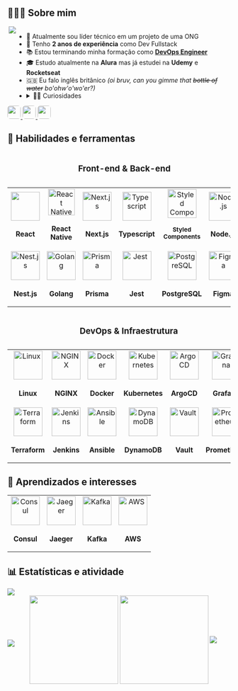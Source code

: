 ## 🧑🏻‍💻 Sobre mim

<div style="display: flex;">
  <a href="https://open.spotify.com/user/wintonmello5?si=b23086650e3b40a8">
    <img align="right" src="https://spotify-github-profile.vercel.app/api/view?uid=wintonmello5&cover_image=true&theme=default&show_offline=true&background_color=121212&interchange=true&bar_color_cover=false&bar_color=53b14f" />
  </a>

  <ul>
    <li>💼 Atualmente sou líder técnico em um projeto de uma ONG</li>
    <li>🌱 Tenho <b>2 anos de experiência</b> como Dev Fullstack</li>
    <li>📚 Estou terminando minha formação como <a href="https://aws.amazon.com/pt/devops/what-is-devops/"><b>DevOps Engineer</b></a></li>
    <li>🎓 Estudo atualmente na <b>Alura</b> mas já estudei na <b>Udemy</b> e <b>Rocketseat</b></li>
    <li> 🇬🇧 Eu falo inglês britânico <i>(oi bruv, can you gimme that <s>bottle of water</s> bo'ohw'o'wo'er?)</i></li>
    <li>
      <details>
        <summary>🕵🏻 Curiosidades</summary>
        <ul>
          <br>
          <li> ✡️ Eu sou <a href="https://pt.wikipedia.org/wiki/Juda%C3%ADsmo"><b>Judeu</b></a></li>
          <li>🎧 A música que mais escutei este ano é a <a href="https://www.youtube.com/watch?v=RQ9_TKayu9s"><b>Cleanin' Out My Closet</b></a> do <b>Eminem</b>
          <li>🏎️ Meu esporte favorito é Fórmula 1</li>
          <li>Minha filosofia para inspiração são os <a href="https://senna.com/os-valores-do-ayrton-senna-seguem-vivos-em-cada-um-de-nos/"><b>Valores do Senna</b></a> 
          <li>📰 Às vezes, eu escrevo artigos no <a href="https://medium.com/"><b>Medium</b></a></li>
        </ul>
      </details>
    </li>
  </ul>
</div>

<div align="left">
  <a href="mailto:t0malexander@protonmail.com">
    <img height="30" style="border-radius: 6px" src="https://img.shields.io/badge/ProtonMail-8B89CC?style=for-the-badge&logo=protonmail&logoColor=white" />
  </a>
  <a href="https://linkedin.com/in/t0m-alexander" target="_blank">
    <img height="30" style="border-radius: 6px" src="https://img.shields.io/badge/LinkedIn-0077B5?style=for-the-badge&logo=linkedin&logoColor=white" />
  </a>
  <img height="30" style="border-radius: 6px" src="https://komarev.com/ghpvc/?username=T0mAlexander&style=for-the-badge&color=brightgreen&label=Visitantes" />
</div>

## 🧠 Habilidades e ferramentas

<div>
  <table>
    <caption>
      <h3>Front-end & Back-end</h3>
    </caption>
    <tr>
      <td align="center">
        <img src="https://skillicons.dev/icons?i=react" width="65px"/>
        <sub>
          <b>
            <h3>React</h3>
          </b>
        </sub>
      </td>
      <td align="center">
        <img width="60px" src="https://res.cloudinary.com/tommello/image/upload/v1687705710/Github/Profile%20Markdown/iconizer-react_native_uozofa_bx0pjn.svg" title="React Native"/>
        <sub>
          <b>
            <h3>React Native</h3>
          </b>
        </sub>
      </td>
      <td align="center">
        <img width="65px" src="https://skillicons.dev/icons?i=nextjs" title="Next.js"/>
        <sub>
          <b>
            <h3>Next.js</h3>
          </b>
        </sub>
      </td>
      <td align="center">
        <img width="65px" src="https://skillicons.dev/icons?i=ts" title="Typescript"/>
        <sub>
          <b>
            <h3>Typescript</h3>
          </b>
        </sub>
      </td>
      <td align="center">
        <img width="65px" src="https://skillicons.dev/icons?i=styledcomponents" title="Styled Components"/>
        <sub>
          <b>
            <h4>Styled Components</h4>
          </b>
        </sub>
      </td>
      <td align="center">
        <img width="65px" src="https://skillicons.dev/icons?i=nodejs" title="Node.js"/>
        <sub>
          <b>
            <h3>Node.js</h3>
          </b>
        </sub>
      </td>
      </tr>
      <tr>
      <td align="center">
        <img width="65px" src="https://skillicons.dev/icons?i=nestjs" title="Nest.js"/>
        <sub>
          <b>
            <h3>Nest.js</h3>
          </b>
        </sub>
      </td>
      <td align="center">
        <img width="65px" src="https://skillicons.dev/icons?i=golang" title="Golang"/>
        <sub>
          <b>
            <h3>Golang</h3>
          </b>
        </sub>
      </td>
      <td align="center">
        <img width="65px" src="https://skillicons.dev/icons?i=prisma" title="Prisma"/>
        <sub>
          <b>
            <h3>Prisma</h3>
          </b>
        </sub>
      </td>
      <td align="center">
        <img width="65px" src="https://skillicons.dev/icons?i=jest" title="Jest"/>
        <sub>
          <b>
            <h3>Jest</h3>
          </b>
        </sub>
      </td>
      <td align="center">
        <img width="65px" src="https://skillicons.dev/icons?i=postgresql" title="PostgreSQL"/>
        <sub>
          <b>
            <h3>PostgreSQL</h3>
          </b>
        </sub>
      </td>
      <td align="center">
        <img width="65px" src="https://skillicons.dev/icons?i=figma" title="Figma"/>
        <sub>
          <b>
            <h3>Figma</h3>
          </b>
        </sub>
      </td>
    </tr>
  </table>
  <table>
    <caption>
      <h3>DevOps & Infraestrutura</h3>
    </caption>
    <tr>
      <td align="center">
        <img width="65px" src="https://skillicons.dev/icons?i=linux" title="Linux"/>
        <sub>
          <b>
            <h3>Linux</h3>
          </b>
        </sub>
      </td>
      <td align="center">
        <img width="65px" src="https://skillicons.dev/icons?i=nginx" title="NGINX"/>
        <sub>
          <b>
            <h3>NGINX</h3>
          </b>
        </sub>
      </td>
      <td align="center">
        <img width="65px" src="https://skillicons.dev/icons?i=docker" title="Docker"/>
        <sub>
          <b>
            <h3>Docker</h3>
          </b>
        </sub>
      </td>
      <td align="center">
        <img width="65px" src="https://skillicons.dev/icons?i=kubernetes" title="Kubernetes"/>
        <sub>
          <b>
            <h3>Kubernetes</h3>
          </b>
        </sub>
      </td>
      <td align="center">
        <img width="65px" src="https://res.cloudinary.com/tommello/image/upload/v1687706787/Github/Profile%20Markdown/iconizer-argo-icon-color_vcyu6o.svg" title="ArgoCD" />
        <sub>
          <b>
            <h3>ArgoCD</h3>
          </b>
        </sub>
      </td>
      <td align="center">
        <img width="65px" src="https://skillicons.dev/icons?i=grafana" title="Grafana" />
        <sub>
          <b>
            <h3>Grafana</h3>
          </b>
        </sub>
      </td>
    </tr>
    <tr>
      <td align="center">
        <img width="65px" src="https://res.cloudinary.com/tommello/image/upload/v1687709304/Github/Profile%20Markdown/iconizer-terraform-original_vl0ivu.svg" title="Terraform"/>
        <sub>
          <b>
            <h3>Terraform</h3>
          </b>
        </sub>
      </td>
      <td align="center">
        <img width="65px" src="https://skillicons.dev/icons?i=jenkins" title="Jenkins"/>
        <sub>
          <b>
            <h3>Jenkins</h3>
          </b>
        </sub>
      </td>
      <td align="center">
        <img width="65px" src="https://skillicons.dev/icons?i=ansible" title="Ansible"/>
        <sub>
          <b>
            <h3>Ansible</h3>
          </b>
        </sub>
      </td>
      <td align="center">
        <img width="65px" src="https://skillicons.dev/icons?i=dynamodb" title="DynamoDB" />
        <sub>
          <b>
            <h3>DynamoDB</h3>
          </b>
        </sub>
      </td>
      <td align="center">
        <img width="65px" src="https://res.cloudinary.com/tommello/image/upload/v1687708940/Github/Profile%20Markdown/iconizer-hashicorp-vault_mohwti_lysrlm.svg" title="Vault" />
        <sub>
          <b>
            <h3>Vault</h3>
          </b>
        </sub>
      </td>
      <td align="center">
        <img width="65px" src="https://skillicons.dev/icons?i=prometheus" title="Prometheus" />
        <sub>
          <b>
            <h3>Prometheus</h3>
          </b>
        </sub>
      </td>
    </tr>
  </table>
</div>

## 🎯 Aprendizados e interesses

<div>
  <table>
    <tr>
      <td align="center">
        <img width="65px" src="./consul.ico" title="Consul" />
        <sub>
          <b>
            <h3>Consul</h3>
          </b>
        </sub>
      </td>
      <td align="center">
        <img width="65px" src="https://res.cloudinary.com/tommello/image/upload/v1687734571/Github/Profile%20Markdown/Jaeger-Tracing_vxm0ug.svg" title="Jaeger" />
        <sub>
          <b>
            <h3>Jaeger</h3>
          </b>
        </sub>
      </td>
      <td align="center">
        <img width="65px" src="https://skillicons.dev/icons?i=kafka" title="Kafka" />
        <sub>
          <b>
            <h3>Kafka</h3>
          </b>
        </sub>
      </td>
      <td align="center">
        <img width="65px" src="https://skillicons.dev/icons?i=aws" title="AWS" />
        <sub>
          <b>
            <h3>AWS</h3>
          </b>
        </sub>
      </td>
    </tr>
  </table>
</div>


## 📊 Estatísticas e atividade

<img align="center" src="https://github-readme-activity-graph.vercel.app/graph?username=T0mAlexander&theme=react&radius=10&custom_title=Contribuições%20de%20Código" />

<div align="center">
  <img align="left" style="margin-top: 100px;" src="https://github-readme-stats.vercel.app/api/top-langs/?username=T0mAlexander&theme=apprentice&locale=pt-BR&hide=html,css,javascript,python" />

  <img align="center" height="200" src="https://streak-stats.demolab.com?user=T0mAlexander&theme=transparent&date_format=%5BY%20%5DM%20j&mode=weekly&background=262626&ring=069DC2&fire=FFFFAF&currStreakNum=BCBCBC&sideNums=BCBCBC&sideLabels=BCBCBC&dates=BCBCBC&currStreakLabel=069DC2&locale=pt_BR" />
  <img align="center" height="200" src="https://github-readme-stats.vercel.app/api?username=T0mAlexander&show_icons=true&theme=apprentice&custom_title=Estatísticas&ring_color=00B4E0&line_height=28&card_width=200" />
  <img align="center" src="https://github-readme-stats.vercel.app/api/wakatime?username=TomAlexander&layout=compact&custom_title=Tempo%20de%20C%C3%B3digo&theme=apprentice" />
</div>
